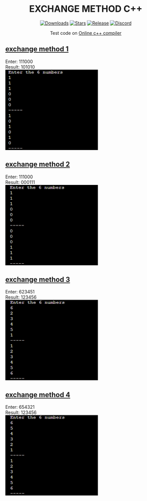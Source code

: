<div align="center">

# EXCHANGE METHOD C++

  </div>
  
  <div align="center">
  
  [![Downloads](https://img.shields.io/github/downloads/BringFeel/exchange-method/total?style=for-the-badge)](https://github.com/BringFeel/exchange-method/releases/latest)
  [![Stars](https://img.shields.io/github/stars/BringFeel/exchange-method?style=for-the-badge)](https://github.com/BringFeel/exchange-method/stargazers)
  [![Release](https://img.shields.io/github/v/release/BringFeel/exchange-method?style=for-the-badge)](https://github.com/BringFeel/exchange-method/releases/latest)
  [![Discord](https://img.shields.io/discord/952035654831845457?color=%237289DA&style=for-the-badge)](https://discord.bringfeel.com) </p>
  
  </div>
  
  <div align="center">
  
  Test code on [Online c++ compiler](https://www.onlinegdb.com/online_c++_compiler)
  
  </div>
  
## [exchange method 1](https://github.com/BringFeel/exchange-method/blob/main/exchange-method-1.cpp)
Enter: 111000\
Result: 101010\
![method1](https://github.com/BringFeel/exchange-method/blob/main/images/Example1.png)

## [exchange method 2](https://github.com/BringFeel/exchange-method/blob/main/exchange-method-2.cpp)
Enter: 111000\
Result: 000111\
![method2](https://github.com/BringFeel/exchange-method/blob/main/images/Example2.png)

## [exchange method 3](https://github.com/BringFeel/exchange-method/blob/main/exchange-method-3.cpp)
Enter: 623451\
Result: 123456\
![method3](https://github.com/BringFeel/exchange-method/blob/main/images/Example3.png)

## [exchange method 4](https://github.com/BringFeel/exchange-method/blob/main/exchange-method-4.cpp)
Enter: 654321\
Result: 123456\
![method4](https://github.com/BringFeel/exchange-method/blob/main/images/Example4.png)
